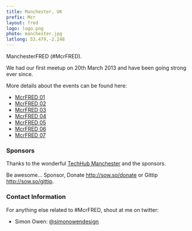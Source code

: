 ```yaml
---
title: Manchester, UK
prefix: Mcr
layout: fred
logo: logo.png
photo: manchester.jpg
latlong: 53.479,-2.248
---
```


ManchesterFRED (#McrFRED).

We had our first meetup on 20th March 2013 and have been going strong ever since.

More details about the events can be found here:

* [McrFRED 01](http://sow.so/mcrfred-01)
* [McrFRED 02](http://sow.so/mcrfred-02)
* [McrFRED 03](http://sow.so/mcrfred-03)
* [McrFRED 04](http://sow.so/mcrfred-04)
* [McrFRED 05](http://sow.so/mcrfred-05)
* [McrFRED 06](http://sow.so/mcrfred-06)
* [McrFRED 07](http://sow.so/mcrfred-07)

### Sponsors

Thanks to the wonderful [TechHub Manchester](http://manchester.techhub.com/) and the sponsors.

Be awesome... Sponsor, Donate <http://sow.so/donate> or Gittip <http://sow.so/gittip>.

### Contact Information

For anything else related to #McrFRED, shout at me on twitter:

+ Simon Owen: [@simonowendesign](http://twitter.com/simonowendesign)
